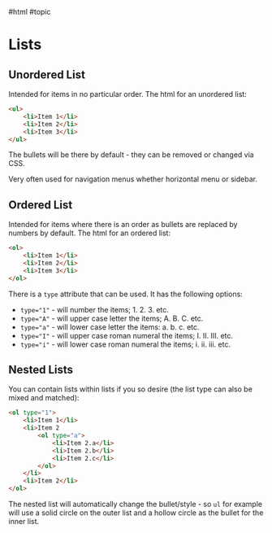 #html #topic 

# Lists
## Unordered List
Intended for items in no particular order.
The html for an unordered list:
```html
<ul>
	<li>Item 1</li>
	<li>Item 2</li>
	<li>Item 3</li>
</ul>
```

The bullets will be there by default - they can be removed or changed via CSS.

Very often used for navigation menus whether horizontal menu or sidebar.

## Ordered List
Intended for items where there is an order as bullets are replaced by numbers by default.
The html for an ordered list:
```html
<ol>
	<li>Item 1</li>
	<li>Item 2</li>
	<li>Item 3</li>
</ol>
```

There is a `type` attribute that can be used. It has the following options:
- `type="1"` - will number the items; 1. 2. 3. etc.
- `type="A"` - will upper case letter the items; A. B. C. etc.
- `type="a"` - will lower case letter the items: a. b. c. etc.
- `type="I"` - will upper case roman numeral the items; I. II. III. etc.
- `type="i"` - will lower case roman numeral the items; i. ii. iii. etc.

## Nested Lists
You can contain lists within lists if you so desire (the list type can also be mixed and matched):
```html
<ol type="1">
	<li>Item 1</li>
	<li>Item 2
		<ol type="a">
			<li>Item 2.a</li>
			<li>Item 2.b</li>
			<li>Item 2.c</li>
		</ol>
	</li>
	<li>Item 2</li>
</ol>
```

The nested list will automatically change the bullet/style - so `ul` for example will use a solid circle on the outer list and a hollow circle as the bullet for the inner list.